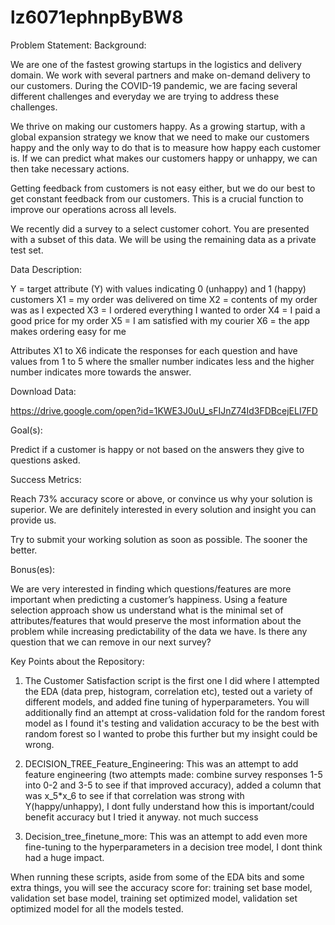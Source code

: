 # lz6071ephnpByBW8

Problem Statement: 
Background:

We are one of the fastest growing startups in the logistics and delivery domain. We work with several partners and make on-demand delivery to our customers. During the COVID-19 pandemic, we are facing several different challenges and everyday we are trying to address these challenges. 

We thrive on making our customers happy. As a growing startup, with a global expansion strategy we know that we need to make our customers happy and the only way to do that is to measure how happy each customer is. If we can predict what makes our customers happy or unhappy, we can then take necessary actions. 

Getting feedback from customers is not easy either, but we do our best to get constant feedback from our customers. This is a crucial function to improve our operations across all levels. 

We recently did a survey to a select customer cohort. You are presented with a subset of this data. We will be using the remaining data as a private test set.

Data Description:

Y = target attribute (Y) with values indicating 0 (unhappy) and 1 (happy) customers
X1 = my order was delivered on time
X2 = contents of my order was as I expected
X3 = I ordered everything I wanted to order
X4 = I paid a good price for my order 
X5 = I am satisfied with my courier
X6 = the app makes ordering easy for me 

Attributes X1 to X6 indicate the responses for each question and have values from 1 to 5 where the smaller number indicates less and the higher number indicates more towards the answer. 

Download Data:

https://drive.google.com/open?id=1KWE3J0uU_sFIJnZ74Id3FDBcejELI7FD

Goal(s):

Predict if a customer is happy or not based on the answers they give to questions asked.

Success Metrics:

Reach 73% accuracy score or above, or convince us why your solution is superior. We are definitely interested in every solution and insight you can provide us.

Try to submit your working solution as soon as possible. The sooner the better.

Bonus(es):

We are very interested in finding which questions/features are more important when predicting a customer’s happiness. Using a feature selection approach show us understand what is the minimal set of attributes/features that would preserve the most information about the problem while increasing predictability of the data we have. Is there any question that we can remove in our next survey?

Key Points about the Repository:

1. The Customer Satisfaction script is the first one I did where I attempted the EDA (data prep, histogram, correlation etc), tested out a variety of different models, and added fine tuning of hyperparameters. You will additionally find an attempt at cross-validation fold for the random forest model as I found it's testing and validation accuracy to be the best with random forest so I wanted to probe this further but my insight could be wrong.

2. DECISION_TREE_Feature_Engineering: This was an attempt to add feature engineering (two attempts made: combine survey responses 1-5 into 0-2 and 3-5 to see if that improved accuracy), added a column that was x_5*x_6 to see if that correlation was strong with Y(happy/unhappy), I dont fully understand how this is important/could benefit accuracy but I tried it anyway. not much success

3. Decision_tree_finetune_more: This was an attempt to add even more fine-tuning to the hyperparameters in a decision tree model, I dont think had a huge impact.

When running these scripts, aside from some of the EDA bits and some extra things, you will see the accuracy score for: training set base model, validation set base model,  training set optimized model, validation set optimized model for all the models tested.
